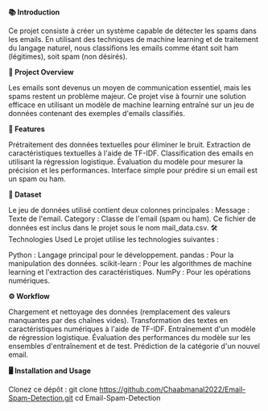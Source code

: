 **📚 Introduction**

Ce projet consiste à créer un système capable de détecter les spams dans les emails. En utilisant des techniques de machine learning et de traitement du langage naturel, nous classifions les emails comme étant soit ham (légitimes), soit spam (non désirés).

**🧠 Project Overview**

Les emails sont devenus un moyen de communication essentiel, mais les spams restent un problème majeur. Ce projet vise à fournir une solution efficace en utilisant un modèle de machine learning entraîné sur un jeu de données contenant des exemples d'emails classifiés.

**🚀 Features**

Prétraitement des données textuelles pour éliminer le bruit.
Extraction de caractéristiques textuelles à l'aide de TF-IDF.
Classification des emails en utilisant la régression logistique.
Évaluation du modèle pour mesurer la précision et les performances.
Interface simple pour prédire si un email est un spam ou ham.

**📁 Dataset**

Le jeu de données utilisé contient deux colonnes principales :
Message : Texte de l'email.
Category : Classe de l'email (spam ou ham).
Ce fichier de données est inclus dans le projet sous le nom mail_data.csv.
🛠️ Technologies Used
Le projet utilise les technologies suivantes :

Python : Langage principal pour le développement.
pandas : Pour la manipulation des données.
scikit-learn : Pour les algorithmes de machine learning et l'extraction des caractéristiques.
NumPy : Pour les opérations numériques.

**⚙️ Workflow**

Chargement et nettoyage des données (remplacement des valeurs manquantes par des chaînes vides).
Transformation des textes en caractéristiques numériques à l'aide de TF-IDF.
Entraînement d'un modèle de régression logistique.
Évaluation des performances du modèle sur les ensembles d'entraînement et de test.
Prédiction de la catégorie d'un nouvel email.

**🖥️ Installation and Usage**

Clonez ce dépôt : git clone https://github.com/Chaabmanal2022/Email-Spam-Detection.git
cd Email-Spam-Detection

